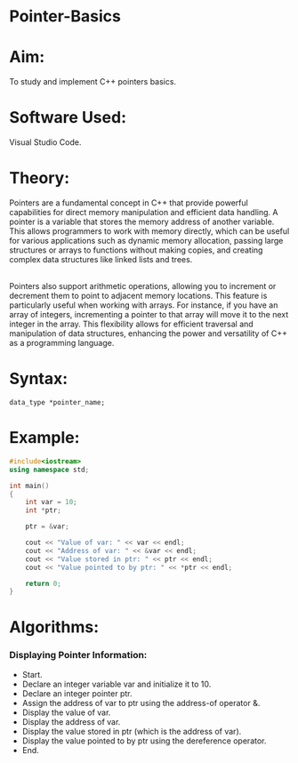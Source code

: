 # Pointer-Basics
# Aim:
To study and implement C++ pointers basics.

# Software Used:
Visual Studio Code.

# Theory:
Pointers are a fundamental concept in C++ that provide powerful capabilities for direct memory manipulation and efficient data handling. A pointer is a variable that stores the memory address of another variable. This allows programmers to work with memory directly, which can be useful for various applications such as dynamic memory allocation, passing large structures or arrays to functions without making copies, and creating complex data structures like linked lists and trees.

<br>Pointers also support arithmetic operations, allowing you to increment or decrement them to point to adjacent memory locations. This feature is particularly useful when working with arrays. For instance, if you have an array of integers, incrementing a pointer to that array will move it to the next integer in the array. This flexibility allows for efficient traversal and manipulation of data structures, enhancing the power and versatility of C++ as a programming language.
# Syntax:
`data_type *pointer_name;`
# Example:
```cpp
#include<iostream>
using namespace std;

int main()
{
    int var = 10;
    int *ptr;

    ptr = &var;

    cout << "Value of var: " << var << endl;
    cout << "Address of var: " << &var << endl;
    cout << "Value stored in ptr: " << ptr << endl;
    cout << "Value pointed to by ptr: " << *ptr << endl;

    return 0;
}
```
# Algorithms:
### Displaying Pointer Information:
- Start.
- Declare an integer variable var and initialize it to 10.
- Declare an integer pointer ptr.
- Assign the address of var to ptr using the address-of operator &.
- Display the value of var.
- Display the address of var.
- Display the value stored in ptr (which is the address of var).
- Display the value pointed to by ptr using the dereference operator.
- End.

